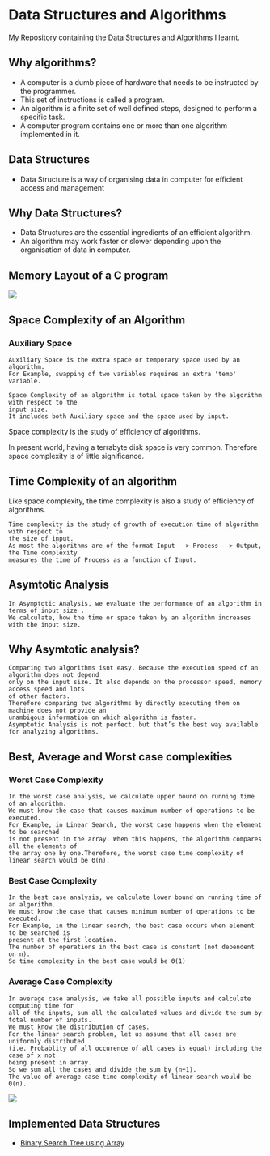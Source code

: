 # Data Structures and Algorithms
My Repository containing the Data Structures and Algorithms I learnt.

## Why algorithms?

- A computer is a dumb piece of hardware that needs to be instructed by the programmer.
- This set of instructions is called a program.
- An algorithm is a finite set of well defined steps, designed to perform a specific task.
- A computer program contains one or more than one algorithm implemented in it.

## Data Structures

- Data Structure is a way of organising data in computer for efficient access and management

## Why Data Structures?
- Data Structures are the essential ingredients of an efficient algorithm.
- An algorithm may work faster or slower depending upon the organisation of data in computer.

## Memory Layout of a C program
<img src="https://open4tech.com/wp-content/uploads/2017/04/Memory_Layout.jpg">

## Space Complexity of an Algorithm
### Auxiliary Space
```
Auxiliary Space is the extra space or temporary space used by an algorithm.
For Example, swapping of two variables requires an extra 'temp' variable.
```
```
Space Complexity of an algorithm is total space taken by the algorithm with respect to the
input size. 
It includes both Auxiliary space and the space used by input. 
```
Space complexity is the study of efficiency of algorithms.

In present world, having a terrabyte disk space is very common. Therefore space complexity is
of little significance.


## Time Complexity of an algorithm
Like space complexity, the time complexity is also a study of efficiency of algorithms.
```
Time complexity is the study of growth of execution time of algorithm with respect to
the size of input.
As most the algorithms are of the format Input --> Process --> Output, the Time complexity
measures the time of Process as a function of Input.
```

## Asymtotic Analysis
```
In Asymptotic Analysis, we evaluate the performance of an algorithm in terms of input size .
We calculate, how the time or space taken by an algorithm increases with the input size.
```

## Why Asymtotic analysis?
```
Comparing two algorithms isnt easy. Because the execution speed of an algorithm does not depend
only on the input size. It also depends on the processor speed, memory access speed and lots
of other factors.
Therefore comparing two algorithms by directly executing them on machine does not provide an
unambigous information on which algorithm is faster.
Asymptotic Analysis is not perfect, but that’s the best way available for analyzing algorithms.
```

## Best, Average and Worst case complexities
### Worst Case Complexity
```
In the worst case analysis, we calculate upper bound on running time of an algorithm. 
We must know the case that causes maximum number of operations to be executed.
For Example, in Linear Search, the worst case happens when the element to be searched 
is not present in the array. When this happens, the algorithm compares all the elements of
the array one by one.Therefore, the worst case time complexity of linear search would be Θ(n).
```
### Best Case Complexity
```
In the best case analysis, we calculate lower bound on running time of an algorithm. 
We must know the case that causes minimum number of operations to be executed. 
For Example, in the linear search, the best case occurs when element to be searched is 
present at the first location. 
The number of operations in the best case is constant (not dependent on n).
So time complexity in the best case would be Θ(1) 
```
### Average Case Complexity
```
In average case analysis, we take all possible inputs and calculate computing time for
all of the inputs, sum all the calculated values and divide the sum by total number of inputs.
We must know the distribution of cases. 
For the linear search problem, let us assume that all cases are uniformly distributed
(i.e. Probablity of all occurence of all cases is equal) including the case of x not 
being present in array. 
So we sum all the cases and divide the sum by (n+1). 
The value of average case time complexity of linear search would be Θ(n).
```

<img src="https://i.stack.imgur.com/ZEmZ6.png">


## Implemented Data Structures
- [Binary Search Tree using Array](./BinarySearchTreeA/main.c)